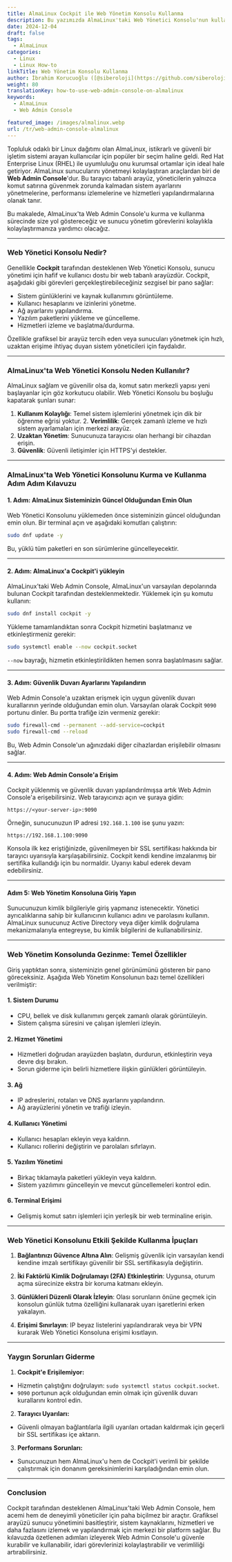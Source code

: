 ```yaml
---
title: AlmaLinux Cockpit ile Web Yönetim Konsolu Kullanma
description: Bu yazımızda AlmaLinux'taki Web Yönetici Konsolu'nun kullanımını kolaylaştırıyoruz.
date: 2024-12-04
draft: false
tags:
  - AlmaLinux
categories:
  - Linux
  - Linux How-to
linkTitle: Web Yönetim Konsolu Kullanma
author: İbrahim Korucuoğlu ([@siberoloji](https://github.com/siberoloji))
weight: 80
translationKey: how-to-use-web-admin-console-on-almalinux
keywords:
  - AlmaLinux
  - Web Admin Console

featured_image: /images/almalinux.webp
url: /tr/web-admin-console-almalinux
---
```

Topluluk odaklı bir Linux dağıtımı olan AlmaLinux, istikrarlı ve güvenli bir işletim sistemi arayan kullanıcılar için popüler bir seçim haline geldi. Red Hat Enterprise Linux (RHEL) ile uyumluluğu onu kurumsal ortamlar için ideal hale getiriyor. AlmaLinux sunucularını yönetmeyi kolaylaştıran araçlardan biri de **Web Admin Console**'dur. Bu tarayıcı tabanlı arayüz, yöneticilerin yalnızca komut satırına güvenmek zorunda kalmadan sistem ayarlarını yönetmelerine, performansı izlemelerine ve hizmetleri yapılandırmalarına olanak tanır.

Bu makalede, AlmaLinux'ta Web Admin Console'u kurma ve kullanma sürecinde size yol göstereceğiz ve sunucu yönetim görevlerini kolaylıkla kolaylaştırmanıza yardımcı olacağız.

---

### Web Yönetici Konsolu Nedir?

Genellikle **Cockpit** tarafından desteklenen Web Yönetici Konsolu, sunucu yönetimi için hafif ve kullanıcı dostu bir web tabanlı arayüzdür. Cockpit, aşağıdaki gibi görevleri gerçekleştirebileceğiniz sezgisel bir pano sağlar:

- Sistem günlüklerini ve kaynak kullanımını görüntüleme.
- Kullanıcı hesaplarını ve izinlerini yönetme.
- Ağ ayarlarını yapılandırma.
- Yazılım paketlerini yükleme ve güncelleme.
- Hizmetleri izleme ve başlatma/durdurma.

Özellikle grafiksel bir arayüz tercih eden veya sunucuları yönetmek için hızlı, uzaktan erişime ihtiyaç duyan sistem yöneticileri için faydalıdır.

---

### AlmaLinux'ta Web Yönetici Konsolu Neden Kullanılır?

AlmaLinux sağlam ve güvenilir olsa da, komut satırı merkezli yapısı yeni başlayanlar için göz korkutucu olabilir. Web Yönetici Konsolu bu boşluğu kapatarak şunları sunar:

1. **Kullanım Kolaylığı**: Temel sistem işlemlerini yönetmek için dik bir öğrenme eğrisi yoktur. 2. **Verimlilik**: Gerçek zamanlı izleme ve hızlı sistem ayarlamaları için merkezi arayüz.
3. **Uzaktan Yönetim**: Sunucunuza tarayıcısı olan herhangi bir cihazdan erişin.
4. **Güvenlik**: Güvenli iletişimler için HTTPS'yi destekler.

---

### AlmaLinux'ta Web Yönetici Konsolunu Kurma ve Kullanma Adım Adım Kılavuzu

#### 1. Adım: AlmaLinux Sisteminizin Güncel Olduğundan Emin Olun

Web Yönetici Konsolunu yüklemeden önce sisteminizin güncel olduğundan emin olun. Bir terminal açın ve aşağıdaki komutları çalıştırın:

```bash
sudo dnf update -y
```

Bu, yüklü tüm paketleri en son sürümlerine güncelleyecektir.

---

#### 2. Adım: AlmaLinux'a Cockpit'i yükleyin

AlmaLinux'taki Web Admin Console, AlmaLinux'un varsayılan depolarında bulunan Cockpit tarafından desteklenmektedir. Yüklemek için şu komutu kullanın:

```bash
sudo dnf install cockpit -y
```

Yükleme tamamlandıktan sonra Cockpit hizmetini başlatmanız ve etkinleştirmeniz gerekir:

```bash
sudo systemctl enable --now cockpit.socket
```

`--now` bayrağı, hizmetin etkinleştirildikten hemen sonra başlatılmasını sağlar.

---

#### 3. Adım: Güvenlik Duvarı Ayarlarını Yapılandırın

Web Admin Console'a uzaktan erişmek için uygun güvenlik duvarı kurallarının yerinde olduğundan emin olun. Varsayılan olarak Cockpit `9090` portunu dinler. Bu portta trafiğe izin vermeniz gerekir:

```bash
sudo firewall-cmd --permanent --add-service=cockpit
sudo firewall-cmd --reload
```

Bu, Web Admin Console'un ağınızdaki diğer cihazlardan erişilebilir olmasını sağlar.

---

#### 4. Adım: Web Admin Console'a Erişim

Cockpit yüklenmiş ve güvenlik duvarı yapılandırılmışsa artık Web Admin Console'a erişebilirsiniz. Web tarayıcınızı açın ve şuraya gidin:

```text
https://<your-server-ip>:9090
```

Örneğin, sunucunuzun IP adresi `192.168.1.100` ise şunu yazın:

```text
https://192.168.1.100:9090
```

Konsola ilk kez eriştiğinizde, güvenilmeyen bir SSL sertifikası hakkında bir tarayıcı uyarısıyla karşılaşabilirsiniz. Cockpit kendi kendine imzalanmış bir sertifika kullandığı için bu normaldir. Uyarıyı kabul ederek devam edebilirsiniz.

---

#### Adım 5: Web Yönetim Konsoluna Giriş Yapın

Sunucunuzun kimlik bilgileriyle giriş yapmanız istenecektir. Yönetici ayrıcalıklarına sahip bir kullanıcının kullanıcı adını ve parolasını kullanın. AlmaLinux sunucunuz Active Directory veya diğer kimlik doğrulama mekanizmalarıyla entegreyse, bu kimlik bilgilerini de kullanabilirsiniz.

---

### Web Yönetim Konsolunda Gezinme: Temel Özellikler

Giriş yaptıktan sonra, sisteminizin genel görünümünü gösteren bir pano göreceksiniz. Aşağıda Web Yönetim Konsolunun bazı temel özellikleri verilmiştir:

#### 1. **Sistem Durumu**

- CPU, bellek ve disk kullanımını gerçek zamanlı olarak görüntüleyin.
- Sistem çalışma süresini ve çalışan işlemleri izleyin.

#### 2. **Hizmet Yönetimi**

- Hizmetleri doğrudan arayüzden başlatın, durdurun, etkinleştirin veya devre dışı bırakın.
- Sorun giderme için belirli hizmetlere ilişkin günlükleri görüntüleyin.

#### 3. **Ağ**

- IP adreslerini, rotaları ve DNS ayarlarını yapılandırın.
- Ağ arayüzlerini yönetin ve trafiği izleyin.

#### 4. **Kullanıcı Yönetimi**

- Kullanıcı hesapları ekleyin veya kaldırın.
- Kullanıcı rollerini değiştirin ve parolaları sıfırlayın.

#### 5. **Yazılım Yönetimi**

- Birkaç tıklamayla paketleri yükleyin veya kaldırın.
- Sistem yazılımını güncelleyin ve mevcut güncellemeleri kontrol edin.

#### 6. **Terminal Erişimi**

- Gelişmiş komut satırı işlemleri için yerleşik bir web terminaline erişin.

---

### Web Yönetici Konsolunu Etkili Şekilde Kullanma İpuçları

1. **Bağlantınızı Güvence Altına Alın**: Gelişmiş güvenlik için varsayılan kendi kendine imzalı sertifikayı güvenilir bir SSL sertifikasıyla değiştirin.
2. **İki Faktörlü Kimlik Doğrulamayı (2FA) Etkinleştirin**: Uygunsa, oturum açma sürecinize ekstra bir koruma katmanı ekleyin.
3. **Günlükleri Düzenli Olarak İzleyin**: Olası sorunların önüne geçmek için konsolun günlük tutma özelliğini kullanarak uyarı işaretlerini erken yakalayın.

4. **Erişimi Sınırlayın**: IP beyaz listelerini yapılandırarak veya bir VPN kurarak Web Yönetici Konsoluna erişimi kısıtlayın.

---

### Yaygın Sorunları Giderme

1. **Cockpit'e Erişilemiyor:**

- Hizmetin çalıştığını doğrulayın: `sudo systemctl status cockpit.socket`.
- `9090` portunun açık olduğundan emin olmak için güvenlik duvarı kurallarını kontrol edin.

2. **Tarayıcı Uyarıları:**

- Güvenli olmayan bağlantılarla ilgili uyarıları ortadan kaldırmak için geçerli bir SSL sertifikası içe aktarın.

3. **Performans Sorunları:**

- Sunucunuzun hem AlmaLinux'u hem de Cockpit'i verimli bir şekilde çalıştırmak için donanım gereksinimlerini karşıladığından emin olun.

---

### Conclusion

Cockpit tarafından desteklenen AlmaLinux'taki Web Admin Console, hem acemi hem de deneyimli yöneticiler için paha biçilmez bir araçtır. Grafiksel arayüzü sunucu yönetimini basitleştirir, sistem kaynaklarını, hizmetleri ve daha fazlasını izlemek ve yapılandırmak için merkezi bir platform sağlar. Bu kılavuzda özetlenen adımları izleyerek Web Admin Console'u güvenle kurabilir ve kullanabilir, idari görevlerinizi kolaylaştırabilir ve verimliliği artırabilirsiniz.

